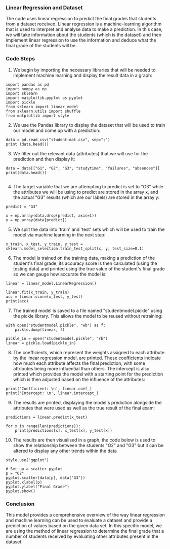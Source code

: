 ### Linear Regression and Dataset
The code uses linear regression to predict the final grades that students from a dataset received. Linear regression is a machine-learning algorithm that is used to interpret and analyse data to make a prediction. In this case, we will take information about the students (which is the dataset) and then implement linear regression to use the information and deduce what the final grade of the students will be.

### Code Steps
1. We begin by importing the necessary libraries that will be needed to implement machine learning and display the result data in a graph:
```
import pandas as pd
import numpy as np
import sklearn
import matplotlib.pyplot as pyplot
import pickle
from sklearn import linear_model
from sklearn.utils import shuffle
from matplotlib import style
```
2. We use the Pandas library to display the dataset that will be used to train our model and come up with a prediction:
```
data = pd.read_csv("student-mat.csv", sep=";")
print (data.head())  
```
3. We filter out the relevant data (attributes) that we will use for the prediction and then display it:
```
data = data[["G1", "G2", "G3", "studytime", "failures", "absences"]]
print(data.head())
     
```
4. The target variable that we are attempting to predict is set to "G3" while the attributes we will be using to predict are stored in the array x, and the actual "G3" results (which are our labels) are stored in the array y:
```
predict = "G3"

x = np.array(data.drop(predict, axis=1))
y = np.array(data[predict])
```
5. We split the data into 'train' and 'test' sets which will be used to train the model via machine learning in the next step:
```
x_train, x_test, y_train, y_test = sklearn.model_selection.train_test_split(x, y, test_size=0.1)
```
6. The model is trained on the training data, making a prediction of the student's final grade, its accuracy score is then calculated (using the testing data) and printed using the true value of the student's final grade so we can gauge how accurate the model is:
```
linear = linear_model.LinearRegression()

linear.fit(x_train, y_train)
acc = linear.score(x_test, y_test)
print(acc)
```
7. The trained model is saved to a file named "studentmodel.pickle" using the pickle library. This allows the model to be reused without retraining:
```
with open("studentmodel.pickle", "wb") as f:
    pickle.dump(linear, f)

pickle_in = open("studentmodel.pickle", "rb")
linear = pickle.load(pickle_in)
```
8. The coefficients, which represent the weights assigned to each attribute by the linear regression model, are printed. These coefficients indicate how much each attribute affects the final prediction, with some attributes being more influential than others. The intercept is also printed which provides the model with a starting point for the prediction which is then adjusted based on the influence of the attributes:
```
print('Coefficient: \n', linear.coef_)
print('Intercept: \n', linear.intercept_)
```
9. The results are printed, displaying the model's prediction alongside the attributes that were used as well as the true result of the final exam:
```
predictions = linear.predict(x_test)

for x in range(len(predictions)):
    print(predictions[x], x_test[x], y_test[x])
```
10. The results are then visualised in a graph, the code below is used to show the relationship between the students "G2" and "G3" but it can be altered to display any other trends within the data
```
style.use("ggplot")

# Set up a scatter pyplot
p = "G2"
pyplot.scatter(data[p], data["G3"])
pyplot.xlabel(p)
pyplot.ylabel("Final Grade")
pyplot.show()
```

### Conclusion
This model provides a comprehensive overview of the way linear regression and machine learning can be used to evaluate a dataset and provide a prediction of values based on the given data set. In this specific model, we are using the method of linear regression to determine the final grade that a number of students received by evaluating other attributes present in the dataset.
